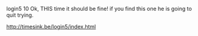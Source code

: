 login5
10
Ok, THIS time it should be fine! if you find this one he is going to quit trying.

http://timesink.be/login5/index.html
